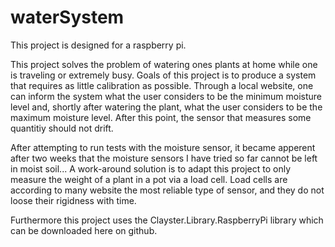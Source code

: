# waterSystem
This project is designed for a raspberry pi.

This project solves the problem of watering ones plants at home while one is traveling or extremely busy. Goals of this project is to produce a system that requires as little calibration as possible. Through a local website, one can inform the system what the user considers to be the minimum moisture level and, shortly after watering the plant, what the user considers to be the maximum moisture level. After this point, the sensor that measures some quantitiy should not drift.

After attempting to run tests with the moisture sensor, it became apperent after two weeks that the moisture sensors I have tried so far cannot be left in moist soil... A work-around solution is to adapt this project to only measure the weight of a plant in a pot via a load cell. Load cells are according to many website the most reliable type of sensor, and they do not loose their rigidness with time.

Furthermore this project uses the Clayster.Library.RaspberryPi library which can be downloaded here on github.
